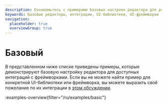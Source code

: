 ```yaml
---
description: Ознакомьтесь с примерами базовых настроек редактора для различных UI-библиотек и фреймворков
keywords: базовые редакторы, интеграции, UI-библиотеки, UI-фреймворки
navigation:
  placeholder: true
  overviewGroup: true
---
```


# Базовый

В представленном ниже списке приведены примеры, которые демонстрируют базовую настройку редактора для доступных интеграций с фреймворками. Если вы не можете найти пример для конкретной UI-библиотеки или фреймворка, вы можете выразить своё пожелание по их интеграции в [этом обсуждении](https://github.com/retejs/rete/discussions/635).

:examples-overview{filter="/ru/examples/basic"}
